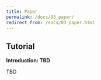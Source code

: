 ```yaml
---
title: Paper
permalink: /docs/03_paper/
redirect_from: /docs/03_paper.html
---
```


## Tutorial

**Introduction: TBD**

TBD
